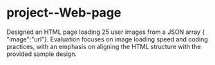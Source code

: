 # project--Web-page
Designed an HTML page loading 25 user images from a JSON array { "image":"url"}. Evaluation focuses on image loading speed and coding practices, with an emphasis on aligning the HTML structure with the provided sample design.

